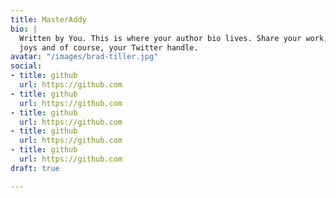 ```yaml
---
title: MasterAddy
bio: |
  Written by You. This is where your author bio lives. Share your work, your
  joys and of course, your Twitter handle.
avatar: "/images/brad-tiller.jpg"
social:
- title: github
  url: https://github.com
- title: github
  url: https://github.com
- title: github
  url: https://github.com
- title: github
  url: https://github.com
- title: github
  url: https://github.com
draft: true

---
```


